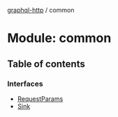 [graphql-http](../README.md) / common

# Module: common

## Table of contents

### Interfaces

- [RequestParams](../interfaces/common.RequestParams.md)
- [Sink](../interfaces/common.Sink.md)

